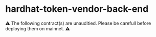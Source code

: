 # hardhat-token-vendor-back-end

⚠️ The following contract(s) are unauditied. Please be carefull before deploying them on mainnet. ⚠️
